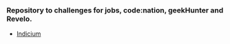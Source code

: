 ### Repository to challenges for jobs, code:nation, geekHunter and Revelo.
- [Indicium](https://github.com/brunocampos01/challenges/tree/master/indicium)
